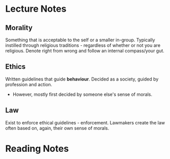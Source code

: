 # Lecture Notes
## Morality
Something that is acceptable to the self or a smaller in-group.
Typically instilled through religious traditions - regardless of whether or not you are religious. 
Denote right from wrong and follow an internal compass/your gut.
## Ethics
Written guidelines that guide **behaviour**.
Decided as a society, guided by profession and action. 
- However, mostly first decided by someone else's sense of morals. 
## Law
Exist to enforce ethical guidelines - enforcement. 
Lawmakers create the law often based on, again, their own sense of morals. 
# Reading Notes